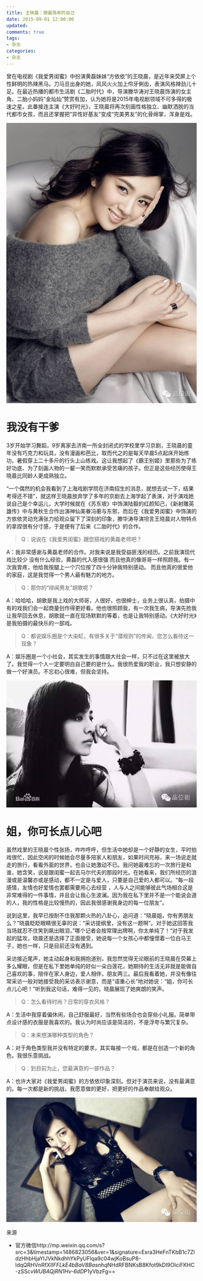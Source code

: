 ```yaml
---
title: 王晓晨：做最简单的自己
date: 2015-09-01 12:00:00
updated:
comments: true
tags:
- 杂志
categories:
- 杂志
---
```


曾在电视剧《我爱男闺蜜》中扮演黄磊妹妹“方依依”的王晓晨，是近年来荧屏上个性鲜明的热辣黑马。刀马旦出身的她，风风火火加上伶牙俐齿，表演风格辣劲儿十足。在最近热播的都市生活剧《二胎时代》中，导演滕华涛对王晓晨饰演的女主角、二胎小妈妈“金灿灿”赞赏有加，认为她将是2015年电视剧领域不可多得的极速之星。此番接连主演《大好时光》，王晓晨将再次刻画性格独立、幽默洒脱的当代都市女孩，而且还掌握把“异性好基友”变成“完美男友”的化骨绵掌，浑身是戏。

<!--more-->

![](/img/magazine/010/013-001.jpeg)

# 我没有干爹

3岁开始学习舞蹈，9岁离家去济南一所全封闭式的学校里学习京剧，王晓晨的童年没有巧克力和玩具，没有漫画和芭比，取而代之的是每天早晨5点起床开始练功，暑假穿上二十多斤的行头上山练戏。这让我想起了《霸王别姬》里那些为了练好功底、为了刻画人物的一颦一笑而默默承受苦痛的孩子。但正是这些经历使得王晓晨比同龄人更成熟独立。

“一个偶然的机会我看到了上海戏剧学院在济南招生的消息，就想去试一下，结果考得还不错”，就这样王晓晨放弃学了多年的京剧去上海学起了表演，对于演戏她说自己是个幸运儿，大学时候就在《苏东坡》中饰演陆毅的红颜知己，《新射雕英雄传》中与黄秋生合作出演神仙美眷冯蘅与东邪，而后在《我爱男闺蜜》中饰演的方依依灵动充满张力给观众留下了深刻的印象，滕华涛导演坦言王晓晨对人物特点的拿捏很有分寸感，于是便有了后来《二胎时代》的合作。



>Q：说说在《我爱男闺蜜》跟您搭戏的黄磊老师吧？

A：我非常感谢与黄磊老师的合作。对我来说是我受益匪浅的经历。之前我演现代戏比较少 没有什么经验，黄磊的代入感很强 而且他真的像哥哥一样照顾我。有一次我胃疼，他给我按腿上一个穴位按了四十分钟我特别感动。 而且他真的很爱他的家庭，这是我觉得一个男人最有魅力的地方。

>Q：那你的“绯闻男友”胡歌呢？

A：哈哈哈，胡歌是我上戏的大师哥，人很好，也很绅士，业务上很认真，拍摄中有的戏我们会一起商量创作得更好看。他也很照顾我，有一次我生病，导演先抢我让我早回去休息，胡歌就一直在现场默默的等着，也是让我特别感动。《大好时光》是我拍摄的最快乐的一部戏。

>Q：都说娱乐圈是个大染缸，有很多关于“潜规则”的传闻，您怎么看待这一现象？

A：娱乐圈是一个小社会，其实发生的事情跟大社会一样，只不过在这里被放大了。我觉得一个人一定要明白自己要的是什么。我很热爱我的职业，我只想安静的做一个好演员。不忘初心很难，但我会坚持。

![](/img/magazine/010/013-002.jpeg)

# 姐，你可长点儿心吧

虽然戏里的王晓晨个性张扬，咋咋呼呼，但生活中她却是一个好静的女生，平时拍戏很忙，因此空闲的时候她会尽量多陪家人和朋友，如果时间充裕，来一场说走就走的旅行，看看外面的世界，也会让她激动不已。我问她最难忘的一次旅行是和谁，她含笑，说是跟闺蜜一起去马尔代夫的那段时光。在她看来，我们所经历的浪漫或是温馨亦或是感动，都不一定是与爱人，只要是自己爱的人都可以。“每一段感情，友情也好爱情也罢都需要用心去经营 ，人与人之间能够彼此气场相合这是非常难得的一件事情，并且会让我心生波澜。因为我在私下里并不是一个能说会道的人，我的性格是比较慢热的，因此我很感谢我身边的每一位朋友”。

说到这里，我早已按耐不住我那颗火热的八卦心，追问道：“晓晨姐，你有男朋友么？”晓晨眨眨眼睛很无辜的说：“采访提纲里，没有这一题啊”。对于她这回答我当场就忍不住笑到飙出眼泪，”哪个记者会按常理出牌啊，你太单纯了！“对于我发起的猛攻，晓晨还是选择了正面接受，她说每一个女孩心中都憧憬着一位白马王子，她也一样，只是目前还没有遇到。

采访接近尾声，她主动起身和我拥抱道别，我忽然觉得无论眼前的王晓晨在荧幕上多么耀眼，但是在私下里她单纯的好似一朵白莲花，她期待的生活无非就是能做自己喜欢的事，陪伴在家人身边，爱人相伴，朋友两三。最后我看着她，并没有像往常采访一般对她接受我的采访表示谢意，而是“语重心长”地对她说：“姐，你可长点儿心吧！”听到我这句话，难得一见的，晓晨展现了她爽朗的笑声。


>Q：怎么看待时尚？日常的穿衣风格？

A：生活中我穿着偏休闲，自己舒服最好，当然有些场合也会穿些小礼服。简单带点设计感的衣服是我喜欢的。我认为时尚应该是简洁的，不是浮夸与繁冗复杂。

>Q：未来想演哪种类型的角色？

A：对于角色类型我并没有特定的要求，其实每接一个戏，都是在创造一个新的角色。我很乐意挑战。

>Q：到目前为止，您最满意的一部作品？

A：也许大家对《我爱男闺蜜》的方依依印象深刻。但对于演员来说，没有最满意的。每一次都是新的挑战，我愿意做的更好，把更好的作品奉献给观众。

![](/img/magazine/010/013-003.jpeg)

来源
* 官方微信http://mp.weixin.qq.com/s?src=3&timestamp=1486823056&ver=1&signature=Esra3HeFnTKbB1c7ZldzHhbHjaYIJVkNkdhhYkPyUFlqa9c04wjKoBsuP8-ldqQRHVnRf*XIIFFLkE4bBaV8Basnhq*NHdRFBNKsB8Kfot9kDl9OIciFKHC-zSSc*vWUBAQjRN1Hv-6dD*P1yVbzFg==
